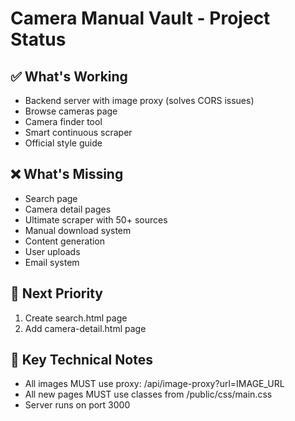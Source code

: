 # Camera Manual Vault - Project Status

## ✅ What's Working
- Backend server with image proxy (solves CORS issues)
- Browse cameras page
- Camera finder tool
- Smart continuous scraper
- Official style guide

## ❌ What's Missing
- Search page
- Camera detail pages
- Ultimate scraper with 50+ sources
- Manual download system
- Content generation
- User uploads
- Email system

## 🎯 Next Priority
1. Create search.html page
2. Add camera-detail.html page

## 📝 Key Technical Notes
- All images MUST use proxy: /api/image-proxy?url=IMAGE_URL
- All new pages MUST use classes from /public/css/main.css
- Server runs on port 3000
